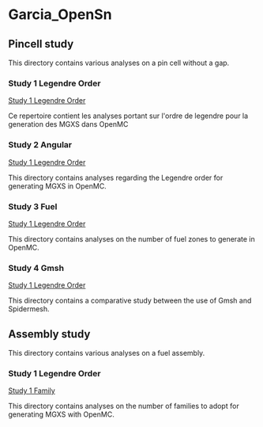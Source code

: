 # Garcia_OpenSn


## Pincell study

This directory contains various analyses on a pin cell without a gap.

### Study 1 Legendre Order

[Study 1 Legendre Order](./pincell_study/1_legendre)

Ce repertoire contient les analyses portant sur l'ordre de legendre pour la generation des MGXS dans OpenMC

### Study 2 Angular

[Study 1 Legendre Order](./pincell_study/2_angular)

This directory contains analyses regarding the Legendre order for generating MGXS in OpenMC.


### Study 3 Fuel

[Study 1 Legendre Order](./pincell_study/3_fuel)

This directory contains analyses on the number of fuel zones to generate in OpenMC.


### Study 4 Gmsh

[Study 1 Legendre Order](./pincell_study/4_gmsh)

This directory contains a comparative study between the use of Gmsh and Spidermesh.

## Assembly study

This directory contains various analyses on a fuel assembly.

### Study 1 Legendre Order

[Study 1 Family](./pincell_study/1_legendre)

This directory contains analyses on the number of families to adopt for generating MGXS with OpenMC.






